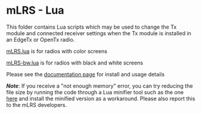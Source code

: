 # mLRS - Lua #

This folder contains Lua scripts which may be used to change the Tx module and connected receiver settings when the Tx module is installed in an EdgeTx or OpenTx radio.

[mLRS.lua](mLRS.lua) is for radios with color screens

[mLRS-bw.lua](mLRS-bw.lua) is for radios with black and white screens

Please see the [documentation page](https://github.com/olliw42/mLRS-docu/blob/master/docs/LUA.md#mlrs-documentation-mlrs-lua-script) for install and usage details

***Note***:  If you receive a "not enough memory" error, you can try reducing the file size by running the code through a Lua minifier tool such as the one [here](https://mothereff.in/lua-minifier) and install the minified version as a workaround.  Please also report this to the mLRS developers.

